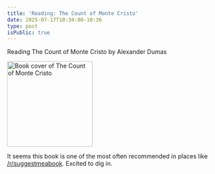 ```yaml
---
title: 'Reading: The Count of Monte Cristo'
date: 2025-07-17T10:34:00-10:36
type: post
isPublic: true
---
```


Reading The Count of Monte Cristo by Alexander Dumas

<p>
  <a href="https://bookshop.org/p/books/the-count-of-monte-cristo-alexandre-dumas/11618073?ean=9780140449266&next=t">
    <img src="https://images-us.bookshop.org/ingram/9780140449266.jpg" alt="Book cover of The Count of Monte Cristo" width="200" /></a>
</p>

It seems this book is one of the most often recommended in places like [/r/suggestmeabook](https://reddit.com/r/suggestmeabook). Excited to dig in.

